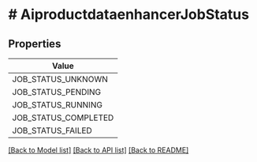 # # AiproductdataenhancerJobStatus


## Properties 



| Value |
------------ | 
JOB_STATUS_UNKNOWN|&#39;JOB_STATUS_UNKNOWN&#39;
JOB_STATUS_PENDING|&#39;JOB_STATUS_PENDING&#39;
JOB_STATUS_RUNNING|&#39;JOB_STATUS_RUNNING&#39;
JOB_STATUS_COMPLETED|&#39;JOB_STATUS_COMPLETED&#39;
JOB_STATUS_FAILED|&#39;JOB_STATUS_FAILED&#39;

[[Back to Model list]](../../README.md#models) [[Back to API list]](../../README.md#endpoints) [[Back to README]](../../README.md)

